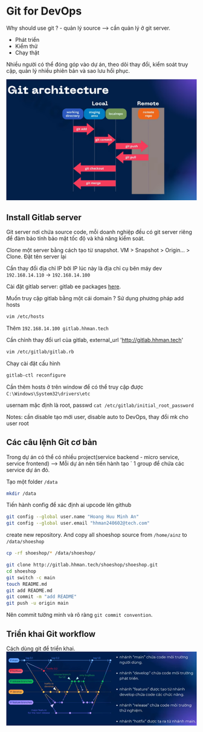 # Git for DevOps

Why should use git ? - quản lý source --> cần quản lý ở git server.

- Phát triển
- Kiểm thử
- Chạy thật

Nhiều người có thể đóng góp vào dự án, theo dõi thay đổi, kiểm soát truy cập, quản lý nhiều phiên bản và sao lưu hổi phục.

![git](../images/git-architecture.png)

## Install Gitlab server

Git server nơi chứa source code, mỗi doanh nghiệp đều có git server riêng để đảm bảo tính bảo mật tốc độ và khả năng kiểm soát.

Clone một server bằng cách tạo từ snapshot. VM > Snapshot > Origin... > Clone. Đặt tên server lại

Cần thay đổi địa chỉ IP bởi IP lúc này là địa chỉ cụ bên máy dev `192.168.14.110` -> `192.168.14.100`

Cài đặt gitlab server: gitlab ee packages [here](https://packages.gitlab.com/gitlab/gitlab-ee/packages/ubuntu/focal/gitlab-ee_14.4.1-ee.0_arm64.deb).

Muốn truy cập gitlab bằng một cái domain ? Sử dụng phương pháp add hosts

```bash
vim /etc/hosts
```

Thêm `192.168.14.100 gitlab.hhman.tech`

Cần chỉnh thay đổi url của gitlab, external_url '<http://gitlab.hhman.tech>'

```bash
vim /etc/gitlab/gitlab.rb
```

Chạy cài đặt cấu hình

```bash
gitlab-ctl reconfigure
```

Cần thêm hosts ở trên window để có thể truy cập được `C:\Windows\System32\drivers\etc`

usernam mặc định là root, passwd `cat /etc/gitlab/initial_root_password`

Notes: cần disable tạo mới user, disable auto to DevOps, thay đổi mk cho user root

## Các câu lệnh Git cơ bản

Trong dự án có thể có nhiều project(service backend - micro service, service frontend) --> Mỗi dự án nên tiến hành tạo ` 1 group để chứa các service dự án đó.

Tạo một folder `/data`

```bash
mkdir /data
```

Tiến hành config để xác định ai upcode lên github

```bash
git config --global user.name "Hoang Huu Minh An"
git config --global user.email "hhman240602@tech.com"
```

create new repository. And copy all shoeshop source from `/home/ainz` to `/data/shoeshop`

```bash
cp -rf shoeshop/* /data/shoeshop/
```

```bash
git clone http://gitlab.hhman.tech/shoeshop/shoeshop.git
cd shoeshop
git switch -c main
touch README.md
git add README.md
git commit -m "add README"
git push -u origin main
```

Nên commit tường minh và rõ ràng `git commit convention`.

## Triển khai Git workflow

Cách dùng git để triển khai.
![gitFlow](./assets/workflow.png)

